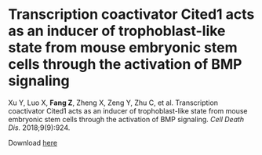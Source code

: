 # Transcription coactivator Cited1 acts as an inducer of trophoblast-like state from mouse embryonic stem cells through the activation of BMP signaling


Xu Y, Luo X, **Fang Z**, Zheng X, Zeng Y, Zhu C, et al. Transcription coactivator Cited1 acts as an inducer of trophoblast-like state from mouse embryonic stem cells through the activation of BMP signaling. *Cell Death Dis.* 2018;9(9):924.

Download [here](https://doi.org/10.1038/s41419-018-0991-1)
